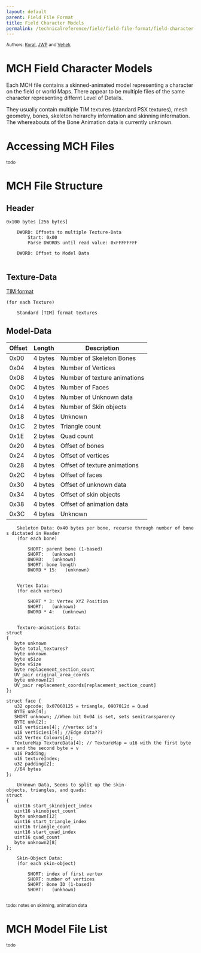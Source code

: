 ```yaml
---
layout: default
parent: Field File Format
title: Field Character Models
permalink: /technicalreference/field/field-file-format/field-character-models/
---
```


<small>Authors: [Koral](User:Koral "wikilink"), [JWP](http://forums.qhimm.com/index.php?topic=6961.msg86318#msg86318) and [Vehek](http://forums.qhimm.com/index.php?topic=13261.msg184344#msg184344)</small>

# MCH Field Character Models

Each MCH file contains a skinned-animated model representing a character on the field or world Maps. There appear to be multiple files of the same character representing differnt Level of Details.

They usually contain multiple TIM textures (standard PSX textures), mesh geometry, bones, skeleton heirarchy information and skinning information. The whereabouts of the Bone Animation data is currently unknown.

  

# Accessing MCH Files

<small>todo</small>

  

# MCH File Structure

## Header

`0x100 bytes [256 bytes]`  
  
`    DWORD: Offsets to multiple Texture-Data`  
`        Start: 0x00`  
`        Parse DWORDS until read value: 0xFFFFFFFF`  
  
`    DWORD: Offset to Model Data`  
`    `

  

## Texture-Data

[TIM format](../PSX/TIM_format)

`(for each Texture)`  
  
`    Standard [TIM] format textures`

  

## Model-Data

| Offset | Length  | Description                  |
|--------|---------|------------------------------|
| 0x00   | 4 bytes | Number of Skeleton Bones     |
| 0x04   | 4 bytes | Number of Vertices           |
| 0x08   | 4 bytes | Number of texture animations |
| 0x0C   | 4 bytes | Number of Faces              |
| 0x10   | 4 bytes | Number of Unknown data       |
| 0x14   | 4 bytes | Number of Skin objects       |
| 0x18   | 4 bytes | Unknown                      |
| 0x1C   | 2 bytes | Triangle count               |
| 0x1E   | 2 bytes | Quad count                   |
| 0x20   | 4 bytes | Offset of bones              |
| 0x24   | 4 bytes | Offset of vertices           |
| 0x28   | 4 bytes | Offset of texture animations |
| 0x2C   | 4 bytes | Offset of faces              |
| 0x30   | 4 bytes | Offset of unknown data       |
| 0x34   | 4 bytes | Offset of skin objects       |
| 0x38   | 4 bytes | Offset of animation data     |
| 0x3C   | 4 bytes | Unknown                      |

`    Skeleton Data: 0x40 bytes per bone, recurse through number of bones dictated in Header`  
`    (for each bone)`  
  
`        SHORT: parent bone (1-based)`  
`        SHORT:   (unknown)`  
`        DWORD:   (unknown)`  
`        SHORT: bone length`  
`        DWORD * 15:   (unknown)`  
`          `

`    Vertex Data:`  
`    (for each vertex)`  
  
`        SHORT * 3: Vertex XYZ Position`  
`        SHORT:   (unknown)`  
`        DWORD * 4:   (unknown)`  
`          `

`    Texture-animations Data:`  
`struct`  
`{`  
`   byte unknown`  
`   byte total_textures?`  
`   byte unknown`  
`   byte uSize`  
`   byte vSize`  
`   byte replacement_section_count`  
`   UV_pair original_area_coords`  
`   byte unknown[2]`  
`   UV_pair replacement_coords[replacement_section_count]`  
`};`

`struct face {`  
`   u32 opcode; 0x07060125 = triangle, 0907012d = Quad`  
`   BYTE unk[4];`  
`   SHORT unknown; //When bit 0x04 is set, sets semitransparency`  
`   BYTE unk[2];`  
`   u16 verticies[4]; //vertex id's`  
`   u16 verticies1[4]; //Edge data???`  
`   u32 Vertex_Colours[4];`  
`   TextureMap TextureData[4]; // TextureMap = u16 with the first byte = u and the second byte = v`  
`   u16 Padding;`  
`   u16 textureIndex;`  
`   u32 padding[2]; `  
`   //64 bytes`  
`};`

`    Unknown Data, Seems to split up the skin-objects, triangles, and quads:`  
`struct`  
`{`  
`   uint16 start_skinobject_index`  
`   uint16 skinobject_count`  
`   byte unknown[12]`  
`   uint16 start_triangle_index`  
`   uint16 triangle_count`  
`   uint16 start_quad_index`  
`   uint16 quad_count`  
`   byte unknown2[8]`  
`};`

`    Skin-Object Data: `  
`    (for each skin-object)`  
  
`        SHORT: index of first vertex`  
`        SHORT: number of vertices`  
`        SHORT: Bone ID (1-based)`  
`        SHORT:   (unknown)`  
`        `

  
<small>todo: notes on skinning, animation data</small>

# MCH Model File List

<small>todo</small>
